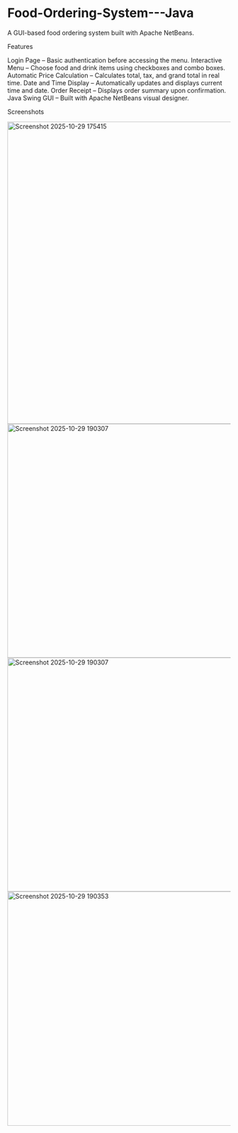 # Food-Ordering-System---Java
A GUI-based food ordering system built with Apache NetBeans.

Features

Login Page – Basic authentication before accessing the menu.
Interactive Menu – Choose food and drink items using checkboxes and combo boxes.
Automatic Price Calculation – Calculates total, tax, and grand total in real time.
Date and Time Display – Automatically updates and displays current time and date.
Order Receipt – Displays order summary upon confirmation.
Java Swing GUI – Built with Apache NetBeans visual designer.

Screenshots

<img width="1347" height="681" alt="Screenshot 2025-10-29 175415" src="https://github.com/user-attachments/assets/738ed62d-a551-4b4c-8cf2-b41e2235debe" />
<img width="862" height="527" alt="Screenshot 2025-10-29 190307" src="https://github.com/user-attachments/assets/e659513b-b856-413a-9031-3308f2931274" />
<img width="862" height="527" alt="Screenshot 2025-10-29 190307" src="https://github.com/user-attachments/assets/2549e4fe-9a2b-4ba8-9fae-277d0751ec75" />
<img width="850" height="528" alt="Screenshot 2025-10-29 190353" src="https://github.com/user-attachments/assets/34cb7075-6434-4976-b8c1-9c3b8d8c6d19" />
